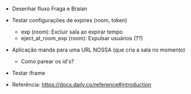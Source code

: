 - Desenhar fluxo Fraga e Braian
- Testar configurações de expires (room, token)
  - exp (room): Excluir sala ao expirar tempo
  - eject_at_room_exp (room): Expulsar usuários (??)

- Aplicação manda para uma URL NOSSA (que cria a sala no momento)
  - Como parear os id's? 

- Testar iframe

- Referência: https://docs.daily.co/reference#introduction